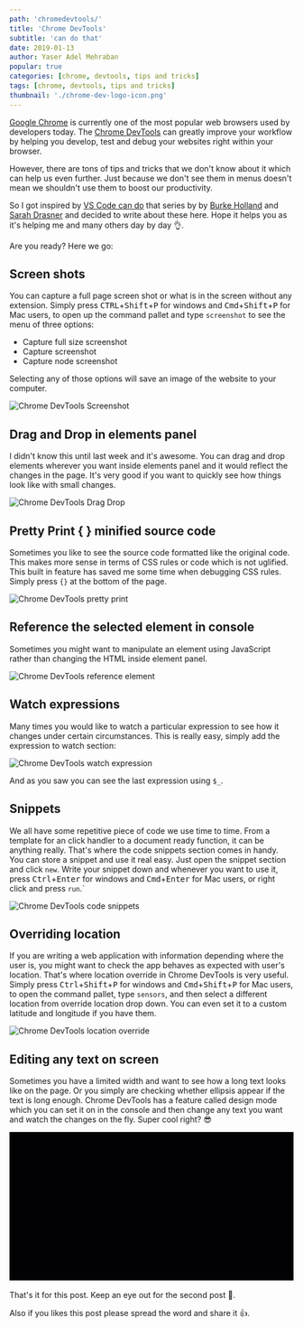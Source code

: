 ```yaml
---
path: 'chromedevtools/'
title: 'Chrome DevTools'
subtitle: 'can do that'
date: 2019-01-13
author: Yaser Adel Mehraban
popular: true
categories: [chrome, devtools, tips and tricks]
tags: [chrome, devtools, tips and tricks]
thumbnail: './chrome-dev-logo-icon.png'
---
```


[Google Chrome](https://www.google.com/chrome/) is currently one of the most popular web browsers used by developers today. The [Chrome DevTools](https://developers.google.com/web/tools/chrome-devtools/) can greatly improve your workflow by helping you develop, test and debug your websites right within your browser.

<!--more-->

However, there are tons of tips and tricks that we don't know about it which can help us even further. Just because we don't see them in menus doesn't mean we shouldn't use them to boost our productivity.

So I got inspired by [VS Code can do](https://vscodecandothat.com/) that series by by [Burke Holland](https://twitter.com/burkeholland) and [Sarah Drasner](https://twitter.com/sarah_edo) and decided to write about these here. Hope it helps you as it's helping me and many others day by day 👌.

Are you ready? Here we go:

## Screen shots

You can capture a full page screen shot or what is in the screen without any extension. Simply press <kbd>CTRL</kbd>+<kbd>Shift</kbd>+<kbd>P</kbd> for windows and <kbd>Cmd</kbd>+<kbd>Shift</kbd>+<kbd>P</kbd> for Mac users, to open up the command pallet and type `screenshot` to see the menu of three options:

- Capture full size screenshot
- Capture screenshot
- Capture node screenshot

Selecting any of those options will save an image of the website to your computer.

![Chrome DevTools Screenshot](./screenshot.gif)

## Drag and Drop in elements panel

I didn't know this until last week and it's awesome. You can drag and drop elements wherever you want inside elements panel and it would reflect the changes in the page. It's very good if you want to quickly see how things look like with small changes.

![Chrome DevTools Drag Drop](./drgdrop.gif)

## Pretty Print { } minified source code

Sometimes you like to see the source code formatted like the original code. This makes more sense in terms of CSS rules or code which is not uglified. This built in feature has saved me some time when debugging CSS rules. Simply press `{}` at the bottom of the page.

![Chrome DevTools pretty print](./prettyprint.gif)

## Reference the selected element in console

Sometimes you might want to manipulate an element using JavaScript rather than changing the HTML inside element panel.

![Chrome DevTools reference element](./refelement.gif)

## Watch expressions

Many times you would like to watch a particular expression to see how it changes under certain circumstances. This is really easy, simply add the expression to watch section:

![Chrome DevTools watch expression](./watch.gif)

And as you saw you can see the last expression using `$_`.

## Snippets

We all have some repetitive piece of code we use time to time. From a template for an click handler to a document ready function, it can be anything really. That's where the code snippets section comes in handy. You can store a snippet and use it real easy. Just open the snippet section and click `new`. Write your snippet down and whenever you want to use it, press <kbd>Ctrl</kbd>+<kbd>Enter</kbd> for windows and <kbd>Cmd</kbd>+<kbd>Enter</kbd> for Mac users, or right click and press `run`.`

![Chrome DevTools code snippets](./snippet.gif)

## Overriding location

If you are writing a web application with information depending where the user is, you might want to check the app behaves as expected with user's location. That's where location override in Chrome DevTools is very useful. Simply press <kbd>Ctrl</kbd>+<kbd>Shift</kbd>+<kbd>P</kbd> for windows and <kbd>Cmd</kbd>+<kbd>Shift</kbd>+<kbd>P</kbd> for Mac users, to open the command pallet, type `sensors`, and then select a different location from override location drop down. You can even set it to a custom latitude and longitude if you have them.

![Chrome DevTools location override](./locationoverride.gif)

## Editing any text on screen

Sometimes you have a limited width and want to see how a long text looks like on the page. Or you simply are checking whether ellipsis appear if the text is long enough. Chrome DevTools has a feature called design mode which you can set it on in the console and then change any text you want and watch the changes on the fly. Super cool right? 😎

![Chrome DevTools design mode](./designmode.gif)

That's it for this post. Keep an eye out for the second post 👀.

Also if you likes this post please spread the word and share it 👍.
